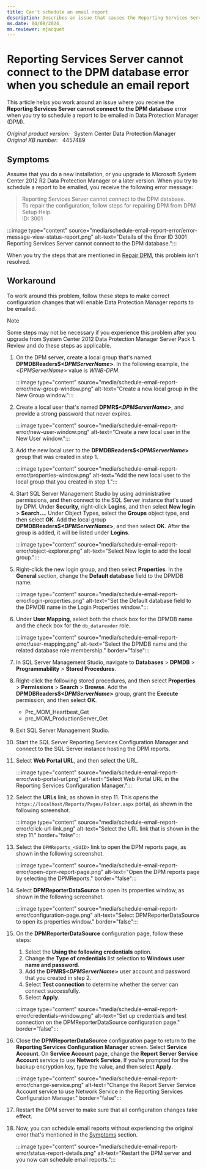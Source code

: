 ```yaml
---
title: Can't schedule an email report
description: Describes an issue that causes the Reporting Services Server cannot connect to the DPM database error when you try to schedule a report to be emailed in Data Protection Manager.
ms.date: 04/08/2024
ms.reviewer: mjacquet
---
```

# Reporting Services Server cannot connect to the DPM database error when you schedule an email report

This article helps you work around an issue where you receive the **Reporting Services Server cannot connect to the DPM database** error when you try to schedule a report to be emailed in Data Protection Manager (DPM).

_Original product version:_ &nbsp; System Center Data Protection Manager  
_Original KB number:_ &nbsp; 4457489

## Symptoms

Assume that you do a new installation, or you upgrade to Microsoft System Center 2012 R2 Data Protection Manager or a later version. When you try to schedule a report to be emailed, you receive the following error message:

> Reporting Services Server cannot connect to the DPM database.  
> To repair the configuration, follow steps for repairing DPM from DPM Setup Help.  
> ID: 3001

:::image type="content" source="media/schedule-email-report-error/error-message-view-status-report.png" alt-text="Details of the Error ID 3001 Reporting Services Server cannot connect to the DPM database.":::

When you try the steps that are mentioned in [Repair DPM](/previous-versions/system-center/system-center-2012-R2/hh758162(v=sc.12)), this problem isn't resolved.

## Workaround

To work around this problem, follow these steps to make correct configuration changes that will enable Data Protection Manager reports to be emailed.

> [!NOTE]
> Some steps may not be necessary if you experience this problem after you upgrade from System Center 2012 Data Protection Manager Server Pack 1. Review and do these steps as applicable.

1. On the DPM server, create a local group that's named **DPMDBReaders$\<*DPMServerName*>**. In the following example, the <*DPMServerName*> value is *WINB-DPM*.

    :::image type="content" source="media/schedule-email-report-error/new-group-window.png" alt-text="Create a new local group in the New Group window.":::

2. Create a local user that's named **DPMR$\<*DPMServerName*>**, and provide a strong password that never expires.

    :::image type="content" source="media/schedule-email-report-error/new-user-window.png" alt-text="Create a new local user in the New User window.":::

3. Add the new local user to the **DPMDBReaders$<*DPMServerName*>** group that was created in step 1.

    :::image type="content" source="media/schedule-email-report-error/properties-window.png" alt-text="Add the new local user to the local group that you created in step 1.":::

4. Start SQL Server Management Studio by using administrative permissions, and then connect to the SQL Server instance that's used by DPM. Under **Security**, right-click **Logins**, and then select **New login** > **Search...**. Under Object Types, select the **Groups** object type, and then select **OK**. Add the local group **DPMDBReaders$\<*DPMServerName*>**, and then select **OK**. After the group is added, it will be listed under **Logins**.

    :::image type="content" source="media/schedule-email-report-error/object-explorer.png" alt-text="Select New login to add the local group.":::

5. Right-click the new login group, and then select **Properties**. In the **General** section, change the **Default database** field to the DPMDB name.

    :::image type="content" source="media/schedule-email-report-error/login-properties.png" alt-text="Set the Default database field to the DPMDB name in the Login Properties window.":::

6. Under **User Mapping**, select both the check box for the DPMDB name and the check box for the `db_datareader` role.

    :::image type="content" source="media/schedule-email-report-error/user-mapping.png" alt-text="Select the DPMDB name and the related database role membership." border="false":::

7. In SQL Server Management Studio, navigate to **Databases** > **DPMDB** > **Programmability** > **Stored Procedures**.

8. Right-click the following stored procedures, and then select **Properties** > **Permissions** > **Search** > **Browse**. Add the **DPMDBReaders$\<*DPMServerName*>** group, grant the **Execute** permission, and then select **OK**.

    - Prc_MOM_Heartbeat_Get
    - prc_MOM_ProductionServer_Get

9. Exit SQL Server Management Studio.

10. Start the SQL Server Reporting Services Configuration Manager and connect to the SQL Server instance hosting the DPM reports.

11. Select **Web Portal URL**, and then select the URL.

    :::image type="content" source="media/schedule-email-report-error/web-portal-url.png" alt-text="Select Web Portal URL in the Reporting Services Configuration Manager.":::

12. Select the **URLs** link, as shown in step 11. This opens the `https://localhost/Reports/Pages/Folder.aspx` portal, as shown in the following screenshot.

    :::image type="content" source="media/schedule-email-report-error/click-url-link.png" alt-text="Select the URL link that is shown in the step 11." border="false":::

13. Select the `DPMReports_<GUID>` link to open the DPM reports page, as shown in the following screenshot.

    :::image type="content" source="media/schedule-email-report-error/open-dpm-report-page.png" alt-text="Open the DPM reports page by selecting the DPMReports." border="false":::

14. Select **DPMReporterDataSource** to open its properties window, as shown in the following screenshot.

    :::image type="content" source="media/schedule-email-report-error/configuration-page.png" alt-text="Select DPMReporterDataSource to open its properties window." border="false":::

15. On the **DPMReporterDataSource** configuration page, follow these steps:

    1. Select the **Using the following credentials** option.
    2. Change the **Type of credentials** list selection to **Windows user name and password**.
    3. Add the **DPMR$\<*DPMServerName*>** user account and password that you created in step 2.
    4. Select **Test connection** to determine whether the server can connect successfully.
    5. Select **Apply**.

    :::image type="content" source="media/schedule-email-report-error/credentials-window.png" alt-text="Set up credentials and test connection on the DPMReporterDataSource configuration page." border="false":::

16. Close the **DPMReporterDataSource** configuration page to return to the **Reporting Services Configuration Manager** screen. Select **Service Account**. On **Service Account** page, change the **Report Server Service Account** service to use **Network Service**. If you're prompted for the backup encryption key, type the value, and then select **Apply**.

    :::image type="content" source="media/schedule-email-report-error/change-service.png" alt-text="Change the Report Server Service Account service to use Network Service in the Reporting Services Configuration Manager." border="false":::

17. Restart the DPM server to make sure that all configuration changes take effect.
18. Now, you can schedule email reports without experiencing the original error that's mentioned in the [Symptoms](#symptoms) section.

    :::image type="content" source="media/schedule-email-report-error/status-report-details.png" alt-text="Restart the DPM server and you now can schedule email reports.":::
